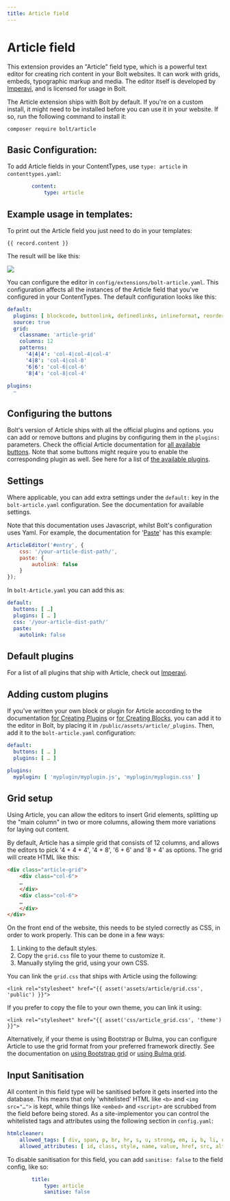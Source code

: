 ```yaml
---
title: Article field
---
```

Article field
==========

This extension provides an "Article" field type, which is a powerful text editor 
for creating rich content in your Bolt websites. It can work with grids, embeds, 
typographic markup and media. The editor itself is developed by [Imperavi](https://imperavi.com/article), 
and is licensed for usage in Bolt.

The Article extension ships with Bolt by default. If you're on a custom install, 
it might need to be installed before you can use it in your website. If so, run 
the following command to install it: 

```
composer require bolt/article
```

## Basic Configuration:

To add Article fields in your ContentTypes, use `type: article` in `contenttypes.yaml`:

```yaml
        content:
            type: article
```

## Example usage in templates:

To print out the Article field you just need to do in your templates:

```twig
{{ record.content }}
```

The result will be like this:

![](https://user-images.githubusercontent.com/1833361/90976496-ecfd2400-e53d-11ea-8f15-037c97238785.png)

You can configure the editor in `config/extensions/bolt-article.yaml`. This
configuration affects all the instances of the Article field that you've
configured in your ContentTypes. The default configuration looks like this:

```yaml
default:
  plugins: [ blockcode, buttonlink, definedlinks, inlineformat, reorder, tags, underline ]
  source: true
  grid:
    classname: 'article-grid'
    columns: 12
    patterns:
      '4|4|4': 'col-4|col-4|col-4'
      '4|8': 'col-4|col-8'
      '6|6': 'col-6|col-6'
      '8|4': 'col-8|col-4'

plugins:
  ~
```

## Configuring the buttons

Bolt's version of Article ships with all the official plugins and options. you
can add or remove buttons and plugins by configuring them in the `plugins:`
parameters. Check the official Article documentation for [all available
buttons](https://imperavi.com/article/docs/settings/buttons/). Note that some buttons might require you to enable the
corresponding plugin as well. See here for a list of
[the available plugins](https://imperavi.com/article/plugins/).

## Settings

Where applicable, you can add extra settings under the `default:` key in the
`bolt-article.yaml` configuration. See the documentation for available
settings.

Note that this documentation uses Javascript, whilst Bolt's configuration uses
Yaml. For example, the documentation for '[Paste](https://imperavi.com/article/docs/settings/paste/)' has this example:

```javascript
ArticleEditor('#entry', {
    css: '/your-article-dist-path/',
    paste: {
        autolink: false
    }
});
```

In `bolt-Article.yaml` you can add this as:

```yaml
default:
  buttons: [ …]
  plugins: [ … ]
  css: '/your-article-dist-path/'
  paste:
    autolink: false
```

## Default plugins

For a list of all plugins that ship with Article, check out [Imperavi](https://imperavi.com/article/plugins/).


## Adding custom plugins

If you've written your own block or plugin for Article according to the
documentation [for Creating Plugins](https://imperavi.com/article/docs/how-to-create-a-plugin/) or
[for Creating Blocks](https://imperavi.com/article/docs/how-to-create-a-custom-block/), you can add it to the editor in Bolt, by
placing it in `/public/assets/article/_plugins`. Then, add it to the
`bolt-article.yaml` configuration:

```yaml
default:
  buttons: [ … ]
  plugins: [ … ]

plugins:
  myplugin: [ 'myplugin/myplugin.js', 'myplugin/myplugin.css' ]
```

## Grid setup

Using Article, you can allow the editors to insert Grid elements, splitting up
the "main column" in two or more columns, allowing them more variations for
laying out content.

By default, Article has a simple grid that consists of 12 columns, and allows
the editors to pick '4 + 4 + 4', '4 + 8', '6 + 6' and '8 + 4' as options. The
grid will create HTML like this:

```html
<div class="article-grid">
    <div class="col-6">
    …
    </div>
    <div class="col-6">
    …
    </div>
</div>
```

On the front end of the website, this needs to be styled correctly as CSS, in
order to work properly. This can be done in a few ways:

1. Linking to the default styles.
2. Copy the `grid.css` file to your theme to customize it.
3. Manually styling the grid, using your own CSS.

You can link the `grid.css` that ships with Article using the following:

```twig
<link rel="stylesheet" href="{{ asset('assets/article/grid.css', 'public') }}">
```

If you prefer to copy the file to your own theme, you can link it using:

```twig
<link rel="stylesheet" href="{{ asset('css/article_grid.css', 'theme') }}">
```

Alternatively, if your theme is using Bootstrap or Bulma, you can configure
Article to use the grid format from your preferred framework directly. See the
documentation on [using Bootstrap grid](https://imperavi.com/article/examples/frameworks/bootstrap-grid/) or [using Bulma
grid](https://imperavi.com/article/examples/frameworks/bulma-grid/).

## Input Sanitisation

All content in this field type will be sanitised before it gets inserted into
the database. This means that only 'whitelisted' HTML like `<b>` and
`<img src="…">` is kept, while things like `<embed>` and `<script>` are scrubbed
from the field before being stored. As a site-implementor you can control the
whitelisted tags and attributes using the following section in `config.yaml`:

```yaml
htmlcleaner:
    allowed_tags: [ div, span, p, br, hr, s, u, strong, em, i, b, li, ul, ol, …, … ]
    allowed_attributes: [ id, class, style, name, value, href, src, alt, title, …, … ]
```

To disable sanitisation for this field, you can add `sanitise: false` to the field config, like so:

```yaml
        title:
            type: article
            sanitise: false
```
